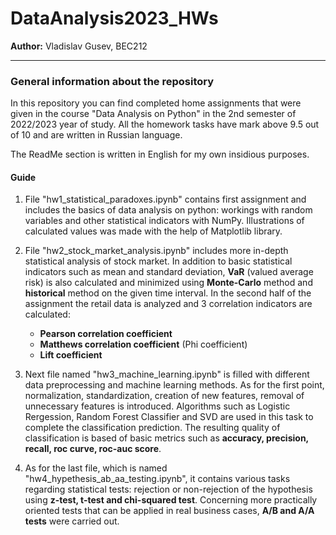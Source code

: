 # DataAnalysis2023_HWs
**Author:**
Vladislav Gusev, BEC212

---------
### General information about the repository
In this repository you can find completed home assignments that were given in the course "Data Analysis on Python" in the 2nd semester of 2022/2023 year of study. All the homework tasks have mark above 9.5 out of 10 and are written in Russian language. 

The ReadMe section is written in English for my own insidious purposes.

#### Guide

1. File "hw1_statistical_paradoxes.ipynb" contains first assignment and includes the basics of data analysis on python: workings with random variables and other statistical indicators with NumPy. Illustrations of calculated values was made with the help of Matplotlib library.

2. File "hw2_stock_market_analysis.ipynb"  includes more in-depth statistical analysis of stock market. In addition to basic statistical indicators such as mean and standard deviation, **VaR** (valued average risk) is also calculated and minimized using **Monte-Carlo** method and **historical** method on the given time interval. In the second half of the assignment the retail data is analyzed and 3 correlation indicators are calculated:
   - **Pearson correlation coefficient**
   - **Matthews correlation coefficient** (Phi coefficient)
   - **Lift coefficient**

3. Next file named "hw3_machine_learning.ipynb" is filled with different data preprocessing and machine learning methods. As for the first point, normalization, standardization, creation of new features, removal of unnecessary features is introduced. Algorithms such as Logistic Rergession, Random Forest Classifier and SVD are used in this task to complete the classification prediction. The resulting quality of classification is based of basic metrics such as **accuracy, precision, recall, roc curve, roc-auc score**.

4. As for the last file, which is named "hw4_hypethesis_ab_aa_testing.ipynb", it contains various tasks regarding statistical tests: rejection or non-rejection of the hypothesis using **z-test, t-test and chi-squared test**. Concerning more practically oriented tests that can be applied in real business cases, **A/B and A/A tests** were carried out.

